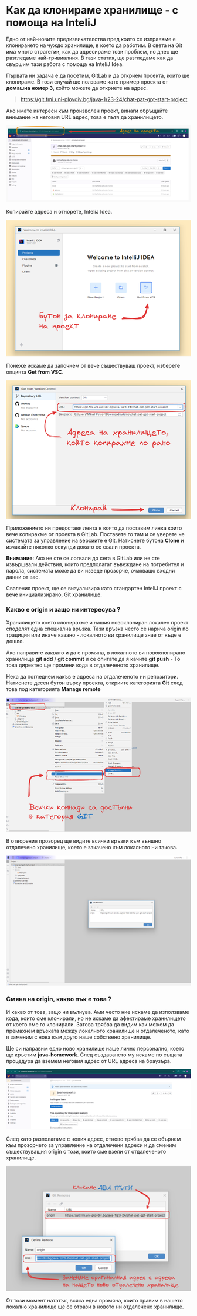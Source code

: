 # Как да клонираме хранилище - с помоща на InteliJ

Едно от най-новите предизвикателства пред които се изправяме е клонирането на чуждо хранилище, в което да работим. В света на Git има много стратегии, как да адресираме този проблем, но днес ще разгледаме най-тривиалния. В тази статия, ще разгледаме как да свършим тази работа с помоща на InteliJ Idea.

Първата ни задача е да посетим, GitLab и да открием проекта, които ще клонираме. В този случай ще ползваме като пример проекта от **домашна номер 3**, който можете да откриете на адрес.

> https://git.fmi.uni-plovdiv.bg/java-1/23-24/chat-pat-gpt-start-project

Ако имате интереси към произволен проект, винаги обръщайте внимание на неговия URL адрес, това е пътя да хранилището. 

![alt text](imgs/console/image.png)

Копирайте адреса и отнорете, InteliJ Idea. 

![alt text](image-1.png)

Понеже искаме да започнем от вече съществуващ проект, изберете опцията **Get from VSC**. 

![alt text](image-2.png)

Приложението ни предоставя лента в която да поставим линка които вече копирахме от проекта в GitLab. Поставете го там и се уверете че системата за управление на версиите е Git. Натиснете бутона **Clone** и изчакайте няколко секунди докато се свали проекта.

**Внимание**: Ако не сте се логвали до сега в GitLab или не сте извършвали действия, които предполагат въвеждане на потребител и парола, системата може да ви изведе прозорче, очакващо входни данни от вас. 

Сваления проект, ще се визуализира като стандартен InteliJ проект с вече инициализирано, Git хранилище. 

### Какво е origin и защо ни интересува ? 

Хранилището което клонирахме и нашия новоклониран локален проект споделят една специална връзка. Тази връзка често се нарича origin по традиция или иначе казано - локалното ви хранилище знае от къде е дошло. 

Ако направите каквато и да е промяна, в локалното ви новоклонирано хранилище **git add** / **git commit** и се опитате да я качите **git push** -  То това директно ще промени кода в отдалеченото хранилище. 

Нека да погледнем какъв е адреса на отдалеченото ни репозитори. Натиснете десен бутон върху проекта, откриите категорията **Git** след това под категорията **Manage remote**

![alt text](image-4.png)

В отворения прозорец ще видите всички връзки към външно отдалечено хранилище, което е закачено към локалното ни такова. 

![alt text](image-5.png)

### Смяна на origin, какво пък е това ? 

И какво от това, защо ни вълнува. Ами често ние искаме да използваме кода, които сме клонирали, но не искаме да афектираме хранилището от което сме го клонирали. Затова трябва да видим как можем да премахнем връзката между локалното хранилище и отдалеченото, като я заменим с нова към друго наше собствено хранилище.

Ще си направим едно ново хранилище наше лично персонално, което ще кръстим **java-homework**. След създаването му искаме по същата процедура да вземем неговия адрес от URL адреса на браузъра. 

![alt text](imgs/console/image-7.png)

След като разполагаме с новия адрес, отново трябва да се обърнем към прозорчето за управление на отдалечени адреси и да сменим съществуващия origin с този, които сме взели от отдалеченото хранилище.

![alt text](image-8.png)

От този момент нататък, всяка една промяна, които правим в нашето локално хранилище ще се отрази в новото ни отдалечено хранилище.